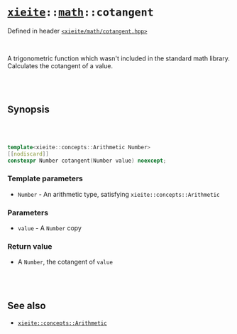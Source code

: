 # [`xieite`](../../README.md)`::`[`math`](../../docs/math.md)`::cotangent`
Defined in header [`<xieite/math/cotangent.hpp>`](../../include/xieite/math/cotagent.hpp)

<br/>

A trigonometric function which wasn't included in the standard math library. Calculates the cotangent of a value.

<br/><br/>

## Synopsis

<br/><br/>

```cpp
template<xieite::concepts::Arithmetic Number>
[[nodiscard]]
constexpr Number cotangent(Number value) noexcept;
```
### Template parameters
- `Number` - An arithmetic type, satisfying `xieite::concepts::Arithmetic`
### Parameters
- `value` - A `Number` copy
### Return value
- A `Number`, the cotangent of `value`

<br/><br/>

## See also
- [`xieite::concepts::Arithmetic`](../../docs/concepts/Arithmetic.md)
